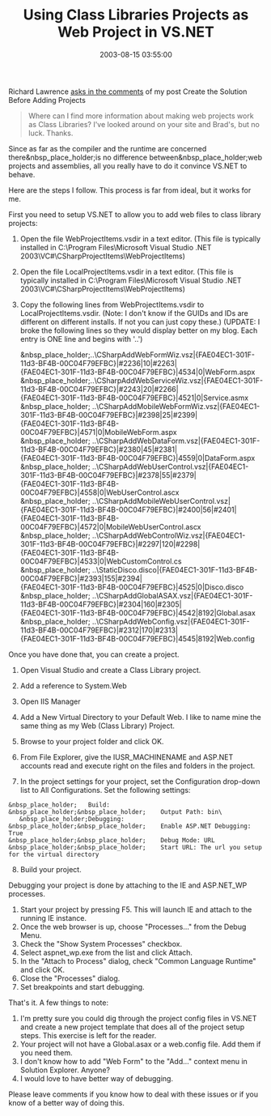 ﻿---
layout: post
title: "Using Class Libraries Projects as Web Project in VS.NET"
comments: false
date: 2003-08-15 03:55:00
categories:
 - Technology
subtext-id: 05a4c9c6-5867-4dc8-ba28-c709e514661b
alias: /blog/Using-Class-Libraries-Projects-as-Web-Project-in-VSNET.aspx
---


Richard Lawrence [asks in the comments](http://www.peterprovost.org/weblog/CommentView.aspx?guid=7B14AFAF-FDB8-4866-AA7A-F36FBC19597E) of my post Create the Solution Before Adding Projects

> Where can I find more information about making web projects work as Class Libraries? I've looked around on your site and Brad's, but no luck. Thanks.

Since as far as the compiler and the runtime are concerned there&nbsp_place_holder;is no difference between&nbsp_place_holder;web projects and assemblies, all you really have to do it convince VS.NET to behave. 

Here are the steps I follow. This process is far from ideal, but it works for me.

First you need to setup VS.NET to allow you to add web files to class library projects:

  1. Open the file WebProjectItems.vsdir in a text editor. (This file is typically installed in C:\Program Files\Microsoft Visual Studio .NET 2003\VC#\CSharpProjectItems\WebProjectItems)

  2. Open the file LocalProjectItems.vsdir in a text editor. (This file is typically installed in C:\Program Files\Microsoft Visual Studio .NET 2003\VC#\CSharpProjectItems\WebProjectItems)

  3. Copy the following lines from WebProjectItems.vsdir to LocalProjectItems.vsdir. (Note: I don't know if the GUIDs and IDs are different on different installs. If not you can just copy these.) (UPDATE: I broke the following lines so they would display better on my blog. Each entry is ONE line and begins with '..')
    
        &nbsp_place_holder;..\CSharpAddWebFormWiz.vsz|{FAE04EC1-301F-11d3-BF4B-00C04F79EFBC}|#2236|10|#2263|  
              {FAE04EC1-301F-11d3-BF4B-00C04F79EFBC}|4534|0|WebForm.aspx  
        &nbsp_place_holder;..\CSharpAddWebServiceWiz.vsz|{FAE04EC1-301F-11d3-BF4B-00C04F79EFBC}|#2243|20|#2266|  
              {FAE04EC1-301F-11d3-BF4B-00C04F79EFBC}|4521|0|Service.asmx  
    &nbsp_place_holder;    ..\CSharpAddMobileWebFormWiz.vsz|{FAE04EC1-301F-11d3-BF4B-00C04F79EFBC}|#2398|25|#2399|  
              {FAE04EC1-301F-11d3-BF4B-00C04F79EFBC}|4571|0|MobileWebForm.aspx  
    &nbsp_place_holder;    ..\CSharpAddWebDataForm.vsz|{FAE04EC1-301F-11d3-BF4B-00C04F79EFBC}|#2380|45|#2381|  
              {FAE04EC1-301F-11d3-BF4B-00C04F79EFBC}|4559|0|DataForm.aspx  
    &nbsp_place_holder;    ..\CSharpAddWebUserControl.vsz|{FAE04EC1-301F-11d3-BF4B-00C04F79EFBC}|#2378|55|#2379|  
              {FAE04EC1-301F-11d3-BF4B-00C04F79EFBC}|4558|0|WebUserControl.ascx  
    &nbsp_place_holder;    ..\CSharpAddMobileWebUserControl.vsz|{FAE04EC1-301F-11d3-BF4B-00C04F79EFBC}|#2400|56|#2401|  
              {FAE04EC1-301F-11d3-BF4B-00C04F79EFBC}|4572|0|MobileWebUserControl.ascx  
    &nbsp_place_holder;    ..\CSharpAddWebControlWiz.vsz|{FAE04EC1-301F-11d3-BF4B-00C04F79EFBC}|#2297|120|#2298|  
              {FAE04EC1-301F-11d3-BF4B-00C04F79EFBC}|4533|0|WebCustomControl.cs  
    &nbsp_place_holder;    ..\StaticDisco.disco|{FAE04EC1-301F-11d3-BF4B-00C04F79EFBC}|#2393|155|#2394|  
              {FAE04EC1-301F-11d3-BF4B-00C04F79EFBC}|4525|0|Disco.disco  
    &nbsp_place_holder;    ..\CSharpAddGlobalASAX.vsz|{FAE04EC1-301F-11d3-BF4B-00C04F79EFBC}|#2304|160|#2305|  
              {FAE04EC1-301F-11d3-BF4B-00C04F79EFBC}|4542|8192|Global.asax  
    &nbsp_place_holder;    ..\CSharpAddWebConfig.vsz|{FAE04EC1-301F-11d3-BF4B-00C04F79EFBC}|#2312|170|#2313|  
              {FAE04EC1-301F-11d3-BF4B-00C04F79EFBC}|4545|8192|Web.config

Once you have done that, you can create a project.

  1. Open Visual Studio and create a Class Library project.

  2. Add a reference to System.Web

  3. Open IIS Manager

  4. Add a New Virtual Directory to your Default Web. I like to name mine the same thing as my Web (Class Library) Project.

  5. Browse to your project folder and click OK.

  6. From File Explorer, give the IUSR_MACHINENAME and ASP.NET accounts read and execute right on the files and folders in the project.

  7. In the project settings for your project, set the Configuration drop-down list to All Configurations. Set the following settings:
    
    &nbsp_place_holder;   Build:  
    &nbsp_place_holder;&nbsp_place_holder;    Output Path: bin\  
       &nbsp_place_holder;Debugging:  
    &nbsp_place_holder;&nbsp_place_holder;    Enable ASP.NET Debugging: True  
    &nbsp_place_holder;&nbsp_place_holder;    Debug Mode: URL  
    &nbsp_place_holder;&nbsp_place_holder;    Start URL: The url you setup for the virtual directory

  8. Build your project.

Debugging your project is done by attaching to the IE and ASP.NET_WP processes.

  1. Start your project by pressing F5. This will launch IE and attach to the running IE instance. 
  2. Once the web browser is up, choose "Processes..." from the Debug Menu. 
  3. Check the "Show System Processes" checkbox. 
  4. Select aspnet_wp.exe from the list and click Attach. 
  5. In the "Attach to Process" dialog, check "Common Language Runtime" and click OK. 
  6. Close the "Processes" dialog. 
  7. Set breakpoints and start debugging.

That's it. A few things to note:

  1. I'm pretty sure you could dig through the project config files in VS.NET and create a new project template that does all of the project setup steps. This exercise is left for the reader. 
  2. Your project will not have a Global.asax or a web.config file. Add them if you need them. 
  3. I don't know how to add "Web Form" to the "Add..." context menu in Solution Explorer. Anyone? 
  4. I would love to have better way of debugging.

Please leave comments if you know how to deal with these issues or if you know of a better way of doing this.
